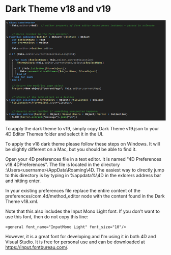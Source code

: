 # Dark Theme v18 and v19
![Preview](Preview.png)

To apply the dark theme to v19, simply copy Dark Theme v19.json to your  4D Editor Themes folder and select it in the UI.

To apply the v18 dark theme please follow these steps on Windows. It will be slightly different on a Mac, but you should be able to find it.

Open your 4D preferences file in a text editor. It is named "4D Preferences v18.4DPreferences". The file is located in the directory <sysdrive>:\Users\<username>\AppData\Roaming\4D. The easiest way to directly jump to this directory is by typing in %appdata%\4D in the exlorers address bar and hitting enter. 

In your existing preferences file replace the entire content of the preferences/com.4d/method_editor node with the content found in the Dark Theme v18.xml. 

Note that this also includes the Input Mono Light font. If you don't want to use this font, then do not copy this line:

`<general font_name="InputMono Light" font_size="10"/>`

However, it is a great font for developing and I'm using it in both 4D and Visual Studio. It is free for personal use and can be downloaded at https://input.fontbureau.com/. 

